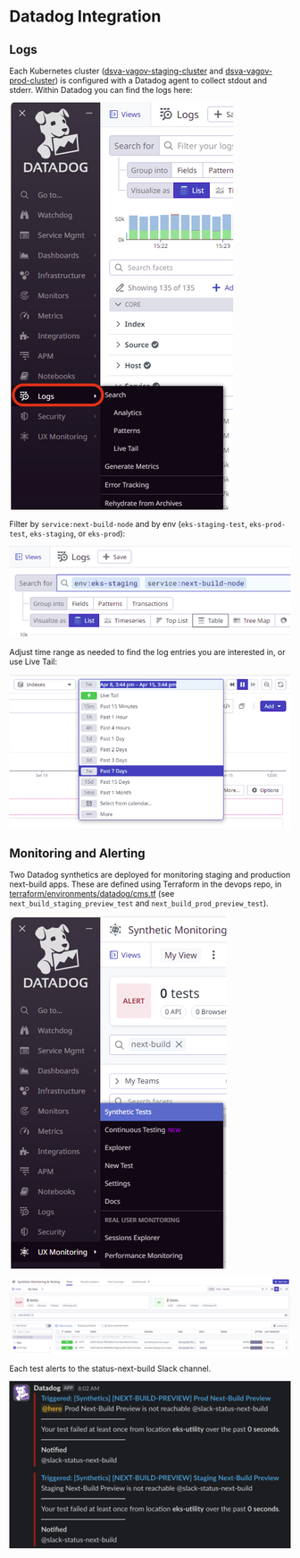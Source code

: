 # Datadog Integration

## Logs

Each Kubernetes cluster ([dsva-vagov-staging-cluster](https://us-gov-west-1.console.amazonaws-us-gov.com/eks/home?region=us-gov-west-1#/clusters/dsva-vagov-staging-cluster) and [dsva-vagov-prod-cluster](https://us-gov-west-1.console.amazonaws-us-gov.com/eks/home?region=us-gov-west-1#/clusters/dsva-vagov-prod-cluster)) is configured with a Datadog agent to collect stdout and stderr. Within Datadog you can find the logs here:

![Datadog logs location](images/datadog-logs.png)

Filter by `service:next-build-node` and by env (`eks-staging-test`, `eks-prod-test`, `eks-staging`, or `eks-prod`):

![Datadog logs filter](images/datadog-logs-filter.png)

Adjust time range as needed to find the log entries you are interested in, or use Live Tail:

![Datadog time ranges](images/datadog-time-range.png)

## Monitoring and Alerting

Two Datadog synthetics are deployed for monitoring staging and production next-build apps. These are defined using Terraform in the devops repo, in [terraform/environments/datadog/cms.tf](https://github.com/department-of-veterans-affairs/devops/blob/master/terraform/environments/datadog/cms.tf) (see `next_build_staging_preview_test` and `next_build_prod_preview_test`).

![Datadog synthetics location](images/datadog-synthetics-menu.png)

![Datadog synthetics listing](images/datadog-synthetics.png)

Each test alerts to the status-next-build Slack channel.

![Datadog Slack alert](images/datadog-synthetics-slack.png)
